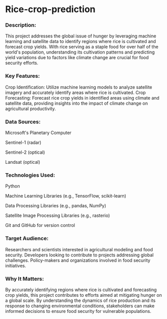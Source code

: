 # Rice-crop-prediction

### Description:
This project addresses the global issue of hunger by leveraging machine learning and satellite data to identify regions where rice is cultivated and forecast crop yields. With rice serving as a staple food for over half of the world's population, understanding its cultivation patterns and predicting yield variations due to factors like climate change are crucial for food security efforts.

### Key Features:
Crop Identification: Utilize machine learning models to analyze satellite imagery and accurately identify areas where rice is cultivated.
Crop Forecasting: Forecast rice crop yields in identified areas using climate and satellite data, providing insights into the impact of climate change on agricultural productivity.

### Data Sources:
Microsoft's Planetary Computer

Sentinel-1 (radar)

Sentinel-2 (optical)

Landsat (optical)

### Technologies Used:
Python

Machine Learning Libraries (e.g., TensorFlow, scikit-learn)

Data Processing Libraries (e.g., pandas, NumPy)

Satellite Image Processing Libraries (e.g., rasterio)

Git and GitHub for version control

### Target Audience:
Researchers and scientists interested in agricultural modeling and food security.
Developers looking to contribute to projects addressing global challenges.
Policy-makers and organizations involved in food security initiatives.

### Why It Matters:
By accurately identifying regions where rice is cultivated and forecasting crop yields, this project contributes to efforts aimed at mitigating hunger on a global scale. By understanding the dynamics of rice production and its response to changing environmental conditions, stakeholders can make informed decisions to ensure food security for vulnerable populations.
